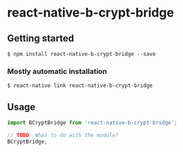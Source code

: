 # react-native-b-crypt-bridge

## Getting started

`$ npm install react-native-b-crypt-bridge --save`

### Mostly automatic installation

`$ react-native link react-native-b-crypt-bridge`

## Usage
```javascript
import BCryptBridge from 'react-native-b-crypt-bridge';

// TODO: What to do with the module?
BCryptBridge;
```
